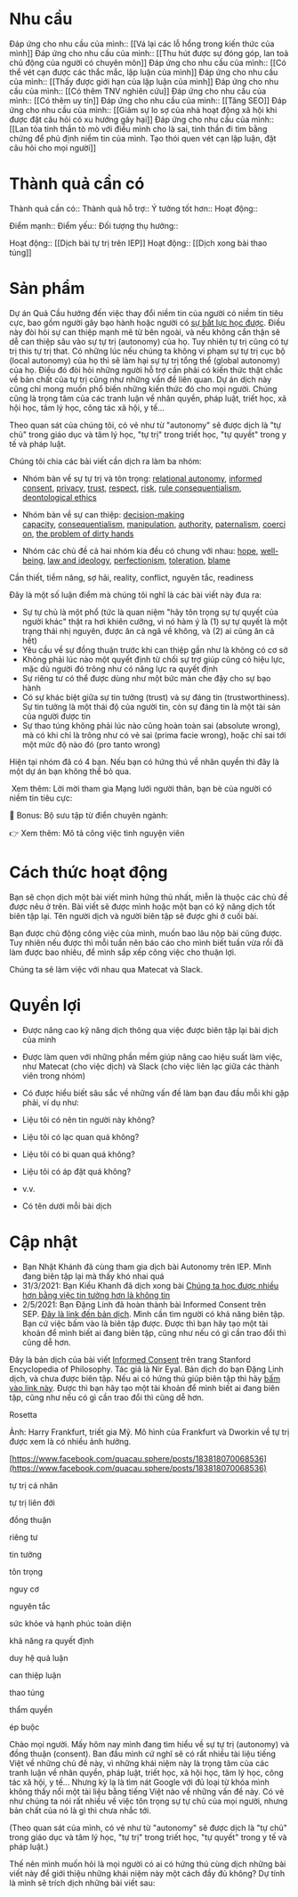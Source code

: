 # Nhu cầu
Đáp ứng cho nhu cầu của mình:: [[Vá lại các lỗ hổng trong kiến thức của mình]]
Đáp ứng cho nhu cầu của mình:: [[Thu hút được sự đóng góp, lan toả chủ động của người có chuyên môn]] 
Đáp ứng cho nhu cầu của mình:: [[Có thể vét cạn được các thắc mắc, lập luận của mình]]
Đáp ứng cho nhu cầu của mình:: [[Thấy được giới hạn của lập luận của mình]]
Đáp ứng cho nhu cầu của mình:: [[Có thêm TNV nghiên cứu]]
Đáp ứng cho nhu cầu của mình:: [[Có thêm uy tín]]
Đáp ứng cho nhu cầu của mình:: [[Tăng SEO]]
Đáp ứng cho nhu cầu của mình:: [[Giảm sự lo sợ của nhà hoạt động xã hội khi được đặt câu hỏi có xu hướng gây hại]]
Đáp ứng cho nhu cầu của mình:: [[Lan tỏa tinh thần tò mò với điều mình cho là sai, tinh thần đi tìm bằng chứng để phủ định niềm tin của mình. Tạo thói quen vét cạn lập luận, đặt câu hỏi cho mọi người]]

# Thành quả cần có
Thành quả cần có::
Thành quả hỗ trợ::
Ý tưởng tốt hơn::
Hoạt động::

Điểm mạnh::
Điểm yếu::
Đối tượng thụ hưởng::

Hoạt động:: [[Dịch bài tự trị trên IEP]] 
Hoạt động:: [[Dịch xong bài thao túng]] 



# Sản phẩm
Dự án Quả Cầu hướng đến việc thay đổi niềm tin của người có niềm tin tiêu cực, bao gồm người gây bạo hành hoặc người có [sự bất lực học được](https://Quảcầu.com/su-bat-luc-hoc-duoc?utm_source=F%20%C2%BB%20Equali-tea%20%C2%BB%20d%E1%BB%8Bch%20t%E1%BB%B1%20ch%E1%BB%A7&utm_medium=S%E1%BB%B1%20b%E1%BA%A5t%20l%E1%BB%B1c%20h%E1%BB%8Dc%20%C4%91%C6%B0%E1%BB%A3c%20l%C3%A0%20g%C3%AC%3F&utm_campaign=Gi%E1%BB%9Bi%20thi%E1%BB%87u). Điều này đòi hỏi sự can thiệp mạnh mẽ từ bên ngoài, và nếu không cẩn thận sẽ dễ can thiệp sâu vào sự tự trị (autonomy) của họ. Tuy nhiên tự trị cũng có tự trị this tự trị that. Có những lúc nếu chúng ta không vi phạm sự tự trị cục bộ (local autonomy) của họ thì sẽ làm hại sự tự trị tổng thể (global autonomy) của họ. Điều đó đòi hỏi những người hỗ trợ cần phải có kiến thức thật chắc về bản chất của tự trị cũng như những vấn đề liên quan. Dự án dịch này cũng chỉ mong muốn phổ biến những kiến thức đó cho mọi người. Chúng cũng là trọng tâm của các tranh luận về nhân quyền, pháp luật, triết học, xã hội học, tâm lý học, công tác xã hội, y tế...

Theo quan sát của chúng tôi, có vẻ như từ "autonomy" sẽ được dịch là "tự chủ" trong giáo dục và tâm lý học, "tự trị" trong triết học, "tự quyết" trong y tế và pháp luật.

Chúng tôi chia các bài viết cần dịch ra làm ba nhóm:

- Nhóm bàn về sự tự trị và tôn trọng: [relational autonomy](https://plato.stanford.edu/entries/feminism-autonomy/), [informed consent](https://plato.stanford.edu/entries/informed-consent/), [privacy](https://plato.stanford.edu/entries/privacy/), [trust](https://plato.stanford.edu/entries/trust/), [respect](https://plato.stanford.edu/entries/respect/), [risk](https://plato.stanford.edu/entries/risk/), [rule consequentialism](https://plato.stanford.edu/entries/consequentialism-rule/), [deontological ethics](https://plato.stanford.edu/entries/ethics-deontological/)

- Nhóm bàn về sự can thiệp: [decision-making capacity](https://plato.stanford.edu/entries/decision-capacity/), [consequentialism](https://plato.stanford.edu/entries/consequentialism/), [manipulation](https://plato.stanford.edu/entries/ethics-manipulation/), [authority](https://plato.stanford.edu/entries/authority/), [paternalism](https://plato.stanford.edu/entries/paternalism/), [coercion](https://plato.stanford.edu/entries/coercion/), [the problem of dirty hands](https://plato.stanford.edu/entries/dirty-hands/)

- Nhóm các chủ đề cả hai nhóm kia đều có chung với nhau: [hope](https://plato.stanford.edu/search/r?entry=/entries/hope/&page=1&total_hits=127&pagesize=10&archive=None&rank=0&query=optimism), [well-being](https://plato.stanford.edu/entries/well-being/), [law and ideology](https://plato.stanford.edu/entries/law-ideology/), [perfectionism](https://plato.stanford.edu/entries/perfectionism-moral/), [toleration](https://plato.stanford.edu/entries/toleration/), [blame](https://plato.stanford.edu/entries/blame/)

Cần thiết, tiềm năng, sợ hãi, reality, conflict, nguyên tắc, readiness

Đây là một số luận điểm mà chúng tôi nghĩ là các bài viết này đưa ra:

- Sự tự chủ là một phổ (tức là quan niệm "hãy tôn trọng sự tự quyết của người khác" thật ra hơi khiên cưỡng, vì nó hàm ý là (1) sự tự quyết là một trạng thái nhị nguyên, được ăn cả ngã về không, và (2) ai cũng ăn cả hết)
- Yêu cầu về sự đồng thuận trước khi can thiệp gần như là không có cơ sở
- Không phải lúc nào một quyết định từ chối sự trợ giúp cũng có hiệu lực, mặc dù người đó trông như có năng lực ra quyết định
- Sự riêng tư có thể được dùng như một bức màn che đậy cho sự bạo hành
- Có sự khác biệt giữa sự tin tưởng (trust) và sự đáng tin (trustworthiness). Sự tin tưởng là một thái độ của người tin, còn sự đáng tin là một tài sản của người được tin
- Sự thao túng không phải lúc nào cũng hoàn toàn sai (absolute wrong), mà có khi chỉ là trông như có vẻ sai (prima facie wrong), hoặc chỉ sai tới một mức độ nào đó (pro tanto wrong)

Hiện tại nhóm đã có 4 bạn. Nếu bạn có hứng thú về nhân quyền thì đây là một dự án bạn không thể bỏ qua.

 Xem thêm: Lời mời tham gia Mạng lưới người thân, bạn bè của người có niềm tin tiêu cực:

🐸 Bonus: Bộ sưu tập từ điển chuyên ngành:

👉 Xem thêm: Mô tả công việc tình nguyện viên

# Cách thức hoạt động

Bạn sẽ chọn dịch một bài viết mình hứng thú nhất, miễn là thuộc các chủ đề được nêu ở trên. Bài viết sẽ được mình hoặc một bạn có kỹ năng dịch tốt biên tập lại. Tên người dịch và người biên tập sẽ được ghi ở cuối bài.

Bạn được chủ động công việc của mình, muốn bao lâu nộp bài cũng được. Tuy nhiên nếu được thì mỗi tuần nên báo cáo cho mình biết tuần vừa rồi đã làm được bao nhiêu, để mình sắp xếp công việc cho thuận lợi.

Chúng ta sẽ làm việc với nhau qua Matecat và Slack.

# Quyền lợi

- Được nâng cao kỹ năng dịch thông qua việc được biên tập lại bài dịch của mình
- Được làm quen với những phần mềm giúp nâng cao hiệu suất làm việc, như Matecat (cho việc dịch) và Slack (cho việc liên lạc giữa các thành viên trong nhóm)

- Có được hiểu biết sâu sắc về những vấn đề làm bạn đau đầu mỗi khi gặp phải, ví dụ như:

- Liệu tôi có nên tin người này không?
- Liệu tôi có lạc quan quá không?
- Liệu tôi có bi quan quá không?
- Liệu tôi có áp đặt quá không?
- v.v.

- Có tên dưới mỗi bài dịch

# Cập nhật

- Bạn Nhật Khánh đã cùng tham gia dịch bài Autonomy trên IEP. Mình đang biên tập lại mà thấy khó nhai quá
- 31/3/2021: Bạn Kiều Khanh đã dịch xong bài [Chúng ta học được nhiều hơn bằng việc tin tưởng hơn là không tin](https://xn--qucu-hr5aza.cc/chung-ta-hoc-duoc-nhieu-hon-bang-viec-tin-tuong-hon-la-khong-tin/)
- 2/5/2021: Bạn Đặng Linh đã hoàn thành bài Informed Consent trên SEP. [Đây là link đến bản dịch](https://www.matecat.com/revise/Informed_Consent/en-US-vi-VN/3699644-bd0e4ffb2d1a). Mình cần tìm người có khả năng biên tập. Bạn cứ việc bấm vào là biên tập được. Được thì bạn hãy tạo một tài khoản để mình biết ai đang biên tập, cũng như nếu có gì cần trao đổi thì cũng dễ hơn.

Đây là bản dịch của bài viết [Informed Consent](https://plato.stanford.edu/entries/informed-consent/) trên trang Stanford Encyclopedia of Philosophy. Tác giả là Nir Eyal. Bản dịch do bạn Đặng Linh dịch, và chưa được biên tập. Nếu ai có hứng thú giúp biên tập thì hãy [bấm vào link này](https://www.matecat.com/revise/Informed_Consent/en-US-vi-VN/3699644-bd0e4ffb2d1a). Được thì bạn hãy tạo một tài khoản để mình biết ai đang biên tập, cũng như nếu có gì cần trao đổi thì cũng dễ hơn.

Rosetta

Ảnh: Harry Frankfurt, triết gia Mỹ. Mô hình của Frankfurt và Dworkin về tự trị được xem là có nhiều ảnh hưởng.

[https://www.facebook.com/quacau.sphere/posts/183818070068536](https://www.facebook.com/quacau.sphere/posts/183818070068536)

tự trị cá nhân

tự trị liên đới

đồng thuận

riêng tư

tin tưởng

tôn trọng

nguy cơ

nguyên tắc

sức khỏe và hạnh phúc toàn diện

khả năng ra quyết định

duy hệ quả luận

can thiệp luận

thao túng

thẩm quyền

ép buộc

Chào mọi người. Mấy hôm nay mình đang tìm hiểu về sự tự trị (autonomy) và đồng thuận (consent). Ban đầu mình cứ nghĩ sẽ có rất nhiều tài liệu tiếng Việt về những chủ đề này, vì những khái niệm này là trọng tâm của các tranh luận về nhân quyền, pháp luật, triết học, xã hội học, tâm lý học, công tác xã hội, y tế... Nhưng kỳ lạ là tìm nát Google với đủ loại từ khóa mình không thấy nổi một tài liệu bằng tiếng Việt nào về những vấn đề này. Có vẻ như chúng ta nói rất nhiều về việc tôn trọng sự tự chủ của mọi người, nhưng bản chất của nó là gì thì chưa nhắc tới.

(Theo quan sát của mình, có vẻ như từ "autonomy" sẽ được dịch là "tự chủ" trong giáo dục và tâm lý học, "tự trị" trong triết học, "tự quyết" trong y tế và pháp luật.)

Thế nên mình muốn hỏi là mọi người có ai có hứng thú cùng dịch những bài viết này để giới thiệu những khái niệm này một cách đầy đủ không? Dự tính là mình sẽ trích dịch những bài viết sau:

